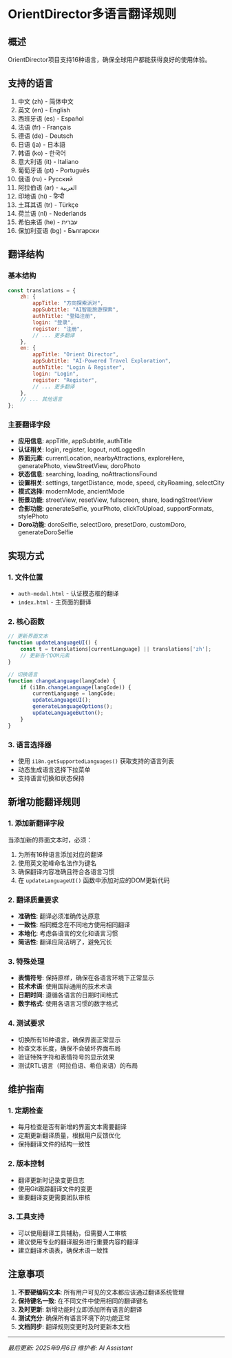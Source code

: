 # OrientDirector多语言翻译规则

## 概述
OrientDirector项目支持16种语言，确保全球用户都能获得良好的使用体验。

## 支持的语言
1. 中文 (zh) - 简体中文
2. 英文 (en) - English
3. 西班牙语 (es) - Español
4. 法语 (fr) - Français
5. 德语 (de) - Deutsch
6. 日语 (ja) - 日本語
7. 韩语 (ko) - 한국어
8. 意大利语 (it) - Italiano
9. 葡萄牙语 (pt) - Português
10. 俄语 (ru) - Русский
11. 阿拉伯语 (ar) - العربية
12. 印地语 (hi) - हिन्दी
13. 土耳其语 (tr) - Türkçe
14. 荷兰语 (nl) - Nederlands
15. 希伯来语 (he) - עברית
16. 保加利亚语 (bg) - Български

## 翻译结构

### 基本结构
```javascript
const translations = {
    zh: {
        appTitle: "方向探索派对",
        appSubtitle: "AI智能旅游探索",
        authTitle: "登陆注册",
        login: "登录",
        register: "注册",
        // ... 更多翻译
    },
    en: {
        appTitle: "Orient Director",
        appSubtitle: "AI-Powered Travel Exploration",
        authTitle: "Login & Register",
        login: "Login",
        register: "Register",
        // ... 更多翻译
    },
    // ... 其他语言
};
```

### 主要翻译字段
- **应用信息**: appTitle, appSubtitle, authTitle
- **认证相关**: login, register, logout, notLoggedIn
- **界面元素**: currentLocation, nearbyAttractions, exploreHere, generatePhoto, viewStreetView, doroPhoto
- **状态信息**: searching, loading, noAttractionsFound
- **设置相关**: settings, targetDistance, mode, speed, cityRoaming, selectCity
- **模式选择**: modernMode, ancientMode
- **街景功能**: streetView, resetView, fullscreen, share, loadingStreetView
- **合影功能**: generateSelfie, yourPhoto, clickToUpload, supportFormats, stylePhoto
- **Doro功能**: doroSelfie, selectDoro, presetDoro, customDoro, generateDoroSelfie

## 实现方式

### 1. 文件位置
- `auth-modal.html` - 认证模态框的翻译
- `index.html` - 主页面的翻译

### 2. 核心函数
```javascript
// 更新界面文本
function updateLanguageUI() {
    const t = translations[currentLanguage] || translations['zh'];
    // 更新各个DOM元素
}

// 切换语言
function changeLanguage(langCode) {
    if (i18n.changeLanguage(langCode)) {
        currentLanguage = langCode;
        updateLanguageUI();
        generateLanguageOptions();
        updateLanguageButton();
    }
}
```

### 3. 语言选择器
- 使用 `i18n.getSupportedLanguages()` 获取支持的语言列表
- 动态生成语言选择下拉菜单
- 支持语言切换和状态保持

## 新增功能翻译规则

### 1. 添加新翻译字段
当添加新的界面文本时，必须：
1. 为所有16种语言添加对应的翻译
2. 使用英文驼峰命名法作为键名
3. 确保翻译内容准确且符合各语言习惯
4. 在 `updateLanguageUI()` 函数中添加对应的DOM更新代码

### 2. 翻译质量要求
- **准确性**: 翻译必须准确传达原意
- **一致性**: 相同概念在不同地方使用相同翻译
- **本地化**: 考虑各语言的文化和语言习惯
- **简洁性**: 翻译应简洁明了，避免冗长

### 3. 特殊处理
- **表情符号**: 保持原样，确保在各语言环境下正常显示
- **技术术语**: 使用国际通用的技术术语
- **日期时间**: 遵循各语言的日期时间格式
- **数字格式**: 使用各语言习惯的数字格式

### 4. 测试要求
- 切换所有16种语言，确保界面正常显示
- 检查文本长度，确保不会破坏界面布局
- 验证特殊字符和表情符号的显示效果
- 测试RTL语言（阿拉伯语、希伯来语）的布局

## 维护指南

### 1. 定期检查
- 每月检查是否有新增的界面文本需要翻译
- 定期更新翻译质量，根据用户反馈优化
- 保持翻译文件的结构一致性

### 2. 版本控制
- 翻译更新时记录变更日志
- 使用Git跟踪翻译文件的变更
- 重要翻译变更需要团队审核

### 3. 工具支持
- 可以使用翻译工具辅助，但需要人工审核
- 建议使用专业的翻译服务进行重要内容的翻译
- 建立翻译术语表，确保术语一致性

## 注意事项

1. **不要硬编码文本**: 所有用户可见的文本都应该通过翻译系统管理
2. **保持键名一致**: 在不同文件中使用相同的翻译键名
3. **及时更新**: 新增功能时立即添加所有语言的翻译
4. **测试充分**: 确保所有语言环境下的功能正常
5. **文档同步**: 翻译规则变更时及时更新本文档

---

*最后更新: 2025年9月6日*
*维护者: AI Assistant*
